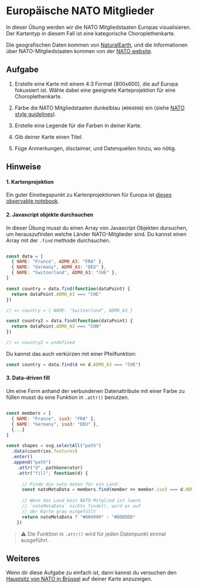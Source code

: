 
# Europäische NATO Mitglieder

In dieser Übung werden wir die NATO Mitgliedstaaten Europas visualisieren. Der Kartentyp in diesem Fall ist eine kategorische Choroplethenkarte.

Die geografischen Daten kommen von [NaturalEarth](https://www.naturalearthdata.com/downloads/), und die Informationen über NATO-Mitgliedstaaten kommen von der [NATO website](https://www.nato.int/cps/em/natohq/topics_52044.htm).

## Aufgabe

1. Erstelle eine Karte mit einem 4:3 Format (800x600), die auf Europa fokussiert ist. Wähle dabei eine geeignete Karteprojektion für eine Choroplethenkarte.

2. Färbe die NATO Mitgliedstaaten dunkelblau (`#004990`) ein (siehe [NATO style guidelines](https://www.nato.int/vigs/pdf/NATO-VIGs-2016-en.pdf)).

3. Erstelle eine Legende für die Farben in deiner Karte.

4. Gib deiner Karte einen Titel.

5. Füge Anmerkungen, disclaimer, und Datenquellen hinzu, wo nötig.

## Hinweise

#### 1. Kartenprojektion

Ein guter Einstiegspunkt zu Kartenprojektionen für Europa ist [dieses observable notebook](https://observablehq.com/@toja/five-map-projections-for-europe).

#### 2. Javascript objekte durchsuchen

In dieser Übung musst du einen Array von Javascript Objekten dursuchen, um herauszufinden welche Länder NATO-Mitglieder sind. Du kannst einen Array mit der `.find` methode durchsuchen.

```js

const data = [
  { NAME: "France", ADM0_A3: "FRA" },
  { NAME: "Germany", ADM0_A3: "DEU" },
  { NAME: "Switzerland", ADM0_A3: "CHE" },
]

const country = data.find(function(dataPoint) {
  return dataPoint.ADM0_A3 === "CHE"
})

// => country = { NAME: "Switzerland", ADM0_A3 }

const country2 = data.find(function(dataPoint) {
  return dataPoint.ADM0_A3 === "CHN"
})

// => country2 = undefined

```

Du kannst das auch verkürzen mit einer Pfeilfunktion:

```js
const country = data.find(d => d.ADM0_A3 === "CHE")
```

#### 3. Data-driven fill

Um eine Form anhand der verbundenen Datenattribute mit einer Farbe zu füllen musst du eine Funktion in `.attr()` benutzen.

```js

const members = [
  { NAME: "France", iso3: "FRA" },
  { NAME: "Germany", iso3: "DEU" },
  {...}
]

const shapes = svg.selectAll("path")
  .data(countries.features)
  .enter()
  .append("path")
    .attr("d", pathGenerator)
    .attr("fill", function(d) {
      
      // Finde die nato daten für ein Land:
      const natoMetaData = members.find(member => member.iso3 === d.ADM0_A3)
      
      // Wenn das Land kein NATO Mitglied ist (wenn 
      // `natoMetaData` nichts findet), wird es auf
      // der Karte grau eingefüllt
      return natoMetaData ? "#004990" : "#DDDDDD"
    })

```

> ⚠️ Die Funktion in `.attr()` wird für jeden Datenpunkt einmal ausgeführt.


## Weiteres

Wenn dir diese Aufgabe zu einfach ist, dann kannst du versuchen den [Hauptsitz von NATO in Brüssel](https://en.wikipedia.org/wiki/NATO_headquarters) auf deiner Karte anzuzeigen.

